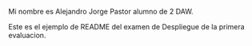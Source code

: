 Mi nombre es Alejandro Jorge Pastor alumno de 2 DAW.

Este es el ejemplo de README del examen de Despliegue de la primera evaluacion.
